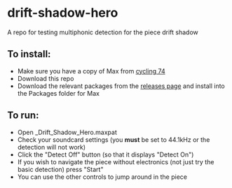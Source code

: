 # drift-shadow-hero
A repo for testing multiphonic detection for the piece drift shadow

To install:
---------------------------------
- Make sure you have a copy of Max from [cycling 74](https://cycling74.com)
- Download this repo
- Download the relevant packages from the [releases page](https://github.com/AlexHarker/drift-shadow-hero/releases) and install into the Packages folder for Max

To run:
---------------------------------
- Open _Drift_Shadow_Hero.maxpat
- Check your soundcard settings (you **must** be set to 44.1kHz or the detection will not work)
- Click the "Detect Off" button (so that it displays "Detect On")
- If you wish to navigate the piece without electronics (not just try the basic detection) press "Start"
- You can use the other controls to jump around in the piece
